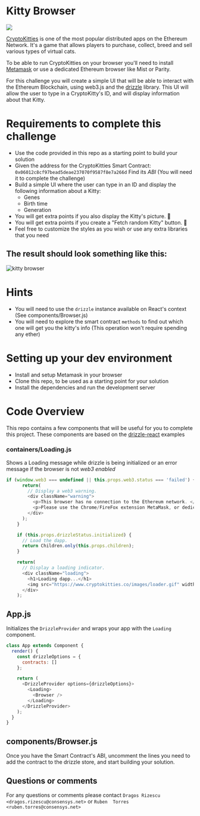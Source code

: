# Kitty Browser

![](https://i.imgur.com/A7D2gMb.png)

[CryptoKitties](http://cryptokitties.co) is one of the most popular distributed apps on the Ethereum Network. It's a game that allows players to purchase, collect, breed and sell various types of virtual cats.

To be able to run CryptoKitties on your browser you'll need to install [Metamask](http://metamask.io/) or use a dedicated Ethereum browser like Mist or Parity.

For this challenge you will create a simple UI that will be able to interact with the Ethereum Blockchain, using web3.js and the [drizzle](https://truffleframework.com/docs/drizzle/getting-started) library. This UI will allow the user to type in a CryptoKitty's ID, and will display information about that Kitty.

# Requirements to complete this challenge

- Use the code provided in this repo as a starting point to build your solution
- Given the address for the CryptoKitties Smart Contract: `0x06012c8cf97bead5deae237070f9587f8e7a266d` Find its *ABI* (You will need it to complete the challenge)
- Build a simple UI where the user can type in an ID and display the following information about a Kitty:
  - Genes
  - Birth time
  - Generation
- You will get extra points if you also display the Kitty's picture. 🏅
- You will get extra points if you create a "Fetch random Kitty" button. 🏅
- Feel free to customize the styles as you wish or use any extra libraries that you need


## The result should look something like this:

![kitty browser](https://i.imgur.com/YQdKma5.png)

# Hints
- You will need to use the `drizzle` instance available on React's context (See components/Browser.js)
- You will need to explore the smart contract `methods` to find out which one will get you the kitty's info (This operation won't require spending any ether)

# Setting up your dev environment

- Install and setup Metamask in your browser
- Clone this repo, to be used as a starting point for your solution
- Install the dependencies and run the development server

# Code Overview

This repo contains a few components that will be useful for you to complete this project. These components are based on the [drizzle-react](https://github.com/trufflesuite/drizzle-react) examples

### containers/Loading.js

Shows a Loading message while drizzle is being initialized or an error message if the browser is not *web3 enabled*

```Javascript
if (window.web3 === undefined || this.props.web3.status === 'failed') {
      return(
        // Display a web3 warning.
        <div className="warning">
          <p>This browser has no connection to the Ethereum network. </p>
          <p>Please use the Chrome/FireFox extension MetaMask, or dedicated Ethereum browsers Mist or Parity.</p>
        </div>
      );
    }

    if (this.props.drizzleStatus.initialized) {
      // Load the dapp.
      return Children.only(this.props.children);
    }

    return(
      // Display a loading indicator.
      <div className="loading">
        <h1>Loading dapp...</h1>
        <img src="https://www.cryptokitties.co/images/loader.gif" width="120" alt="loading" />
      </div>
    );
```

## App.js

Initializes the `DrizzleProvider` and wraps your app with the `Loading` component.

```Javascript
class App extends Component {
  render() {
    const drizzleOptions = {
      contracts: []
    };

    return (
      <DrizzleProvider options={drizzleOptions}>
        <Loading>
          <Browser />
        </Loading>
      </DrizzleProvider>
    );
  }
}
```

## components/Browser.js

Once you have the Smart Contract's ABI, uncomment the lines you need to add the contract to the drizzle store, and start building your solution.

## Questions or comments

For any questions or comments please contact `Dragos Rizescu <dragos.rizescu@consensys.net>` or `Ruben  Torres <ruben.torres@consensys.net>`
